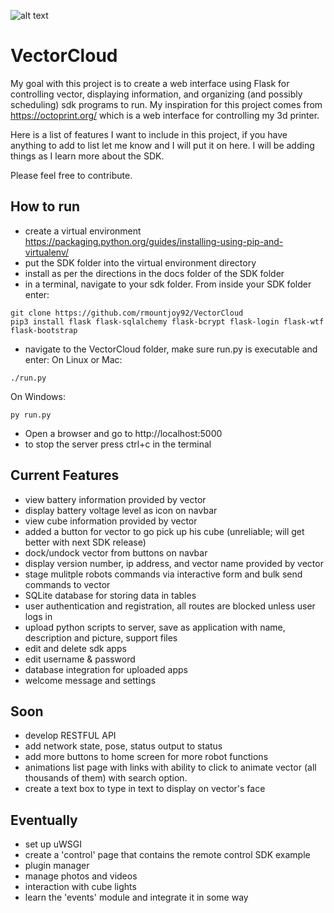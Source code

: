 ![alt text](https://i.imgur.com/PadNQgV.png)
# VectorCloud
My goal with this project is to create a web interface using Flask for controlling vector, displaying information, and organizing (and possibly scheduling) sdk programs to run. My inspiration for this project comes from https://octoprint.org/ which is a web interface for controlling my 3d printer.

Here is a list of features I want to include in this project, if you have anything to add to list let me know and I will put it on here. I will be adding things as I learn more about the SDK.

Please feel free to contribute.

## How to run
* create a virtual environment https://packaging.python.org/guides/installing-using-pip-and-virtualenv/
* put the SDK folder into the virtual environment directory
* install as per the directions in the docs folder of the SDK folder
* in a terminal, navigate to your sdk folder. From inside your SDK folder enter:
```
git clone https://github.com/rmountjoy92/VectorCloud
pip3 install flask flask-sqlalchemy flask-bcrypt flask-login flask-wtf flask-bootstrap
```
* navigate to the VectorCloud folder, make sure run.py is executable and enter:
On Linux or Mac:
```
./run.py 
```
On Windows:
```
py run.py
```

* Open a browser and go to http://localhost:5000
* to stop the server press ctrl+c in the terminal


## Current Features
* view battery information provided by vector
* display battery voltage level as icon on navbar
* view cube information provided by vector
* added a button for vector to go pick up his cube (unreliable; will get better with next SDK release)
* dock/undock vector from buttons on navbar
* display version number, ip address, and vector name provided by vector
* stage mulitple robots commands via interactive form and bulk send commands to vector
* SQLite database for storing data in tables
* user authentication and registration, all routes are blocked unless user logs in
* upload python scripts to server, save as application with name, description and picture, support files
* edit and delete sdk apps
* edit username & password
* database integration for uploaded apps
* welcome message and settings


## Soon
* develop RESTFUL API
* add network state, pose, status output to status
* add more buttons to home screen for more robot functions
* animations list page with links with ability to click to animate vector (all thousands of them) with search option.
* create a text box to type in text to display on vector's face



## Eventually
* set up uWSGI
* create a 'control' page that contains the remote control SDK example
* plugin manager
* manage photos and videos
* interaction with cube lights
* learn the 'events' module and integrate it in some way
